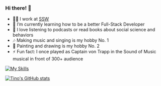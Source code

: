 ### Hi there! 👋 

- 👨‍💻 I work at [SSW](https://ssw.com.au)
- 🤔 I’m currently learning how to be a better Full-Stack Developer
- 💭 I love listening to podcasts or read books about social science and behaviors
- 🎶 Making music and singing is my hobby No. 1
- 🎨 Painting and drawing is my hobby No. 2
- ⚡ Fun fact: I once played as Captain von Trapp in the Sound of Music musical in front of 300+ audience

[![My Skills](https://skillicons.dev/icons?i=azure,dotnet,react,nextjs,angular,html,ts,js,css,styledcomponents,tailwind,jest,vercel,vscode,git,firebase)](https://skillicons.dev)

[![Tino's GitHub stats](https://github-readme-stats.vercel.app/api?username=tino-liu)](https://github.com/anuraghazra/github-readme-stats)
